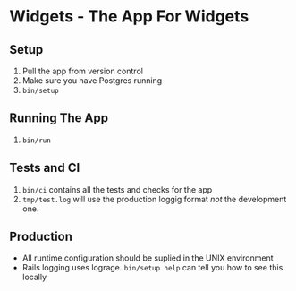 # Widgets - The App For Widgets

## Setup
1. Pull the app from version control
2. Make sure you have Postgres running
3. `bin/setup`

## Running The App
1. `bin/run`

## Tests and CI
1. `bin/ci` contains all the tests and checks for the app
2. `tmp/test.log` will use the production loggig format
    *not* the development one.

## Production
* All runtime configuration should be suplied
  in the UNIX environment
* Rails logging uses lograge. `bin/setup help`
  can tell you how to see this locally
